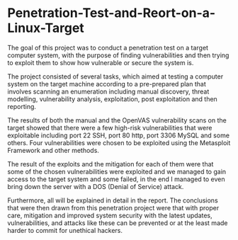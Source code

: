 # Penetration-Test-and-Reort-on-a-Linux-Target

The goal of this project was to conduct a penetration test on a target computer system, 
with the purpose of finding vulnerabilities and then trying to exploit them to show how vulnerable or secure the system is. 

The project consisted of several tasks, which aimed at testing a computer system on the target machine according to a pre-prepared plan 
that involves scanning an enumeration including manual discovery, threat modelling, vulnerability analysis, exploitation, 
post exploitation and then reporting. 

The results of both the manual and the OpenVAS vulnerability scans on the target showed that there were a few high-risk vulnerabilities 
that were exploitable including port 22 SSH, port 80 http, port 3306 MySQL and some others. 
Four vulnerabilities were chosen to be exploited using the Metasploit Framework and other methods. 

The result of the exploits and the mitigation for each of them were that some of the chosen vulnerabilities were exploited and we managed 
to gain access to the target system and some failed, in the end I managed to even bring down the server with a DOS (Denial of Service) attack. 

Furthermore, all will be explained in detail in the report. 
The conclusions that were then drawn from this penetration project were that with proper care, mitigation and improved system security 
with the latest updates, vulnerabilities, and attacks like these can be prevented or at the least made harder to commit for unethical hackers.
